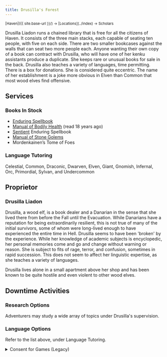 ```yaml
---
title: Drusilla's Forest
---
```


<span style="font-size:smaller;">
  [Haven]({{ site.base-url }}/) -> [Locations](../index) -> Scholars
</span>

Drusilla Liadon runs a chained library that is free for all the citizens of Haven.  It consists of the three main stacks, each capable of seating ten people, with five on each side.  There are two smaller bookcases against the walls that can seat two more people each.  Anyone wanting their own copy of a book can contract with Drusilla, who will have one of her kenku assistants produce a duplicate.  She keeps rare or unusual books for sale in the back.  Drusilla also teaches a variety of languages, time permitting.  There is a box for donations.  She is considered quite eccentric.  The name of her establishment is a joke more obvious in Elven than Common that most wood elves find offensive.  

## Services

### Books In Stock

* [Enduring Spellbook](https://www.dndbeyond.com/magic-items/27047-enduring-spellbook)
* [Manual of Bodily Health](https://www.dndbeyond.com/magic-items/4674-manual-of-bodily-health) (read 18 years ago)
* [Sentient](https://www.dndbeyond.com/sources/dmg/sentient-magic-items-artifacts#SentientMagicItems) Enduring Spellbook
* [Manual of Stone Golems](https://www.dndbeyond.com/magic-items/4950-manual-of-stone-golems)
* Mordenkainen’s Tome of Foes

### Language Tutoring

Celestial, Common, Draconic, Dwarven, Elven, Giant, Gnomish, Infernal, Orc, Primordial, Sylvan, and Undercommon

## Proprietor

### Drusilla Liadon

Drusilla, a wood elf, is a book dealer and a Danarian in the sense that she lived there from before the Fall until the Evacuation.  While Danarians have a reputation for being extraordinarily resilient, this is not true of many of the initial survivors, some of whom were long-lived enough to have experienced the entire time in Hell.  Drusilla seems to have been 'broken' by the experience.  While her knowledge of academic subjects is encyclopedic, her personal memories come and go and change without warning or reason.  She is subject to fits of rage, terror, and confusion, sometimes in rapid succession.  This does not seem to affect her linguistic expertise, as she teaches a variety of languages.

Drusilla lives alone in a small apartment above her shop and has been known to be quite hostile and even violent to other wood elves.

## Downtime Activities

### Research Options

Adventurers may study a wide array of topics under Drusilla's supervision.

### Language Options

Refer to the list above, under Language Tutoring.

<details>
<summary>Consent for Games (Legacy)</summary>

## Consent for Games

(**x** indicates an item that PCs might encounter in this location)

### Real Life Issues Used as Fantasy

(the Chained Library contains books on these subjects)

| [x] Genocide | [x] Sexual Assault | [x] Police Oppression |
| [x] Racism   | [x] Religious Intolerance  | [x] Homelessness |
| [x] Sexism   | [x] Pregnancy and Abortion | [x] Natural Disasters |
| [x] Homophobia | [x]Government Corruption | |

### Romance

|                                      | References | Romantic Gestures | PDAs* |
| ---                                  | :-:        | :-:               | :-:   |
| Opposite (or very different) Genders | [x]        | [&nbsp; ]         | [&nbsp; ]   |
| Same (or very similar) Genders       | [x]        | [&nbsp; ]         | [&nbsp; ]   |
| Humanoid and Sentient Non-Humanoid   | [x]        | [&nbsp; ]         | [&nbsp; ]   |
                                              
\* - Public Displays of Affection

### Other Activities

| [&nbsp; ] Gambling | [&nbsp; ] Drinking Alcohol | [&nbsp; ] Use of Illicit Drugs | [&nbsp; ] Casual Sex |

### Triggers

| [&nbsp; ] Insects | [&nbsp; ] Harm to Children | [&nbsp; ] Cancer/Disease | [&nbsp; ] Filth  |
| [&nbsp; ] Blood   | [&nbsp; ] Harm to Animals  | [&nbsp; ] Terrorism      | [&nbsp; ] Famine |
| [&nbsp; ] Gore    | [&nbsp; ] Torture          | [&nbsp; ] Cannibalism    |                  |

</details>

